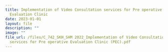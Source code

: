 ```yaml
---
title: Implementation of Video Consultation services for Pre operative
  Evaluation Clinic
date: 2023-01-01
layout: file
description: ""
image: ""
file_url: /files/C_742_SKH_SHM 2022_Implementation of Video Consultation
  services for Pre operative Evaluation Clinic (PEC).pdf
---
```

